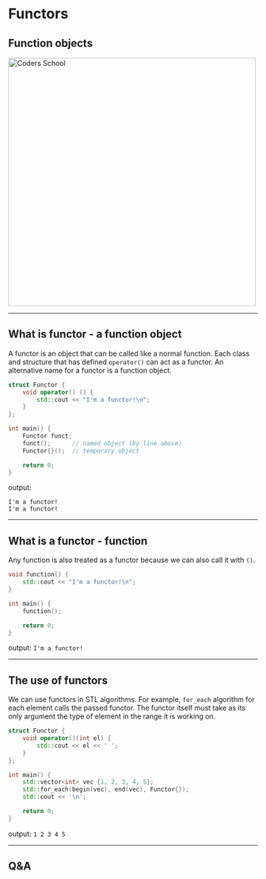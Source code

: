 <!-- .slide: data-background="#111111" -->

# Functors

## Function objects

<a href="https://coders.school">
    <img width="500" data-src="../coders_school_logo.png" src="../coders_school_logo.png" alt="Coders School" class="plain">
</a>

___
<!-- .slide: style="font-size: 0.9em" -->

## What is functor - a function object

A functor is an object that can be called like a normal function. Each class and structure that has defined `operator()` can act as a functor.
An alternative name for a functor is a function object.

```cpp
struct Functor {
    void operator() () {
        std::cout << "I'm a functor!\n";
    }
};

int main() {
    Functor funct;
    funct();      // named object (by line above)
    Functor{}();  // temporary object

    return 0;
}
```

output:

```text
I'm a functor!
I'm a functor!
```

___

## What is a functor - function

Any function is also treated as a functor because we can also call it with `()`.

```cpp
void function() {
    std::cout << "I'm a functor!\n";
}

int main() {
    function();

    return 0;
}
```

output: `I'm a functor!`

___

## The use of functors

We can use functors in STL algorithms. For example, `for_each` algorithm for each element calls the passed functor. The functor itself must take as its only argument the type of element in the range it is working on.

```cpp
struct Functor {
    void operator()(int el) {
        std::cout << el << ' ';
    }
};

int main() {
    std::vector<int> vec {1, 2, 3, 4, 5};
    std::for_each(begin(vec), end(vec), Functor{});
    std::cout << '\n';

    return 0;
}
```

output: `1 2 3 4 5`

___

## Q&A
